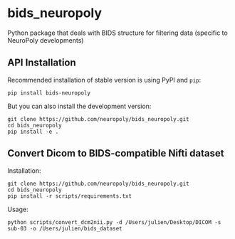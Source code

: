 # bids_neuropoly
Python package that deals with BIDS structure for filtering data (specific to NeuroPoly developments)

## API Installation

Recommended installation of stable version is using PyPI and `pip`:
~~~
pip install bids-neuropoly
~~~

But you can also install the development version:
~~~
git clone https://github.com/neuropoly/bids_neuropoly.git
cd bids_neuropoly
pip install -e .
~~~

## Convert Dicom to BIDS-compatible Nifti dataset
Installation:
~~~
git clone https://github.com/neuropoly/bids_neuropoly.git
cd bids_neuropoly
pip install -r scripts/requirements.txt
~~~

Usage:
~~~
python scripts/convert_dcm2nii.py -d /Users/julien/Desktop/DICOM -s sub-03 -o /Users/julien/bids_dataset
~~~
